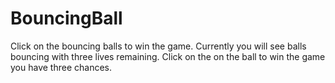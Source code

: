 # BouncingBall
Click on the bouncing balls to win the game.
Currently you will see balls bouncing with three lives remaining.
Click on the on the ball to win the game you have three chances.
